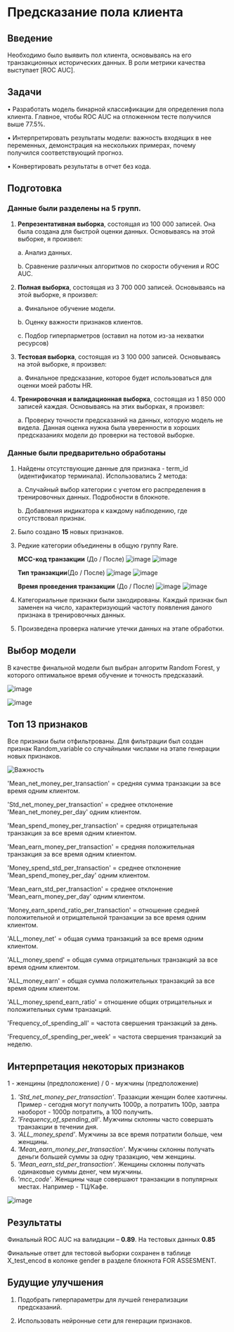
# **Предсказание пола клиента**

## **Введение**

Необходимо было выявить пол клиента, основываясь на его транзакционных исторических данных. В роли метрики качества выступает [ROC AUC].

## **Задачи**

•	Разработать модель бинарной классификации для определения пола клиента. Главное, чтобы ROC AUC на отложенном тесте получился выше 77.5%.

•	Интерпретировать результаты модели: важность входящих в нее переменных, демонстрация на нескольких примерах, почему получился соответствующий прогноз.

•	Конвертировать результаты в отчет без кода.

## **Подготовка**

### **Данные были разделены на 5 групп.**

1.	**Репрезентативная выборка**, состоящая из 100 000 записей. Она была создана для быстрой оценки данных. Основываясь на этой выборке, я произвел:

    a.	Анализ данных.

    b.	Сравнение различных алгоритмов по скорости обучения и ROC AUC.
  
2.	**Полная выборка**, состоящая из 3 700 000 записей. Основываясь на этой выборке, я произвел:

    a.	Финальное обучение модели.

    b.	Оценку важности признаков клиентов.

    c.	Подбор гиперпарметров (оставил на потом из-за нехватки ресурсов)
  
3.	**Тестовая выборка**, состоящая из 3 100 000 записей. Основываясь на этой выборке, я произвел:

    a.	Финальное предсказание, которое будет использоваться для оценки моей работы HR.

4.	**Тренировочная и валидационная выборка**, состоящая из 1 850 000 записей каждая. Основываясь на этих выборках, я произвел:

    a.	Проверку точности предсказаний на данных, которую модель не видела. Данная оценка нужна была уверенности в хороших предсказаниях модели до проверки на тестовой выборке.

### **Данные были предварительно обработаны**

1.	Найдены отсутствующие данные для признака - term_id (идентификатор терминала). Использовались 2 метода:

    a.	Случайный выбор категории с учетом его распределения в тренировочных данных. Подробности в блокноте.

    b.	Добавления индикатора к каждому наблюдению, где отсутствовал признак.

2.	Было создано **15** новых признаков.

3.	Редкие категории объединены в общую группу Rare.
   
    **MCC-код транзакции** (До / После)
    ![image](https://user-images.githubusercontent.com/73111855/153935756-329842e4-a4a7-41e0-8ed8-904067efb71a.png)
    ![image](https://user-images.githubusercontent.com/73111855/153936424-e7054be9-61da-4193-9afd-3afae3718220.png)

    
    **Тип транзакции**(До / После)
    ![image](https://user-images.githubusercontent.com/73111855/153935903-a983e7ad-ccf1-47d0-98cb-0cfd0ad55db8.png)
    ![image](https://user-images.githubusercontent.com/73111855/153936486-51e82135-5a9b-4349-a10e-0e295fffc08c.png)

    
    **Время проведения транзакции** (До / После)
    ![image](https://user-images.githubusercontent.com/73111855/153935989-691c32e3-2ad1-42ff-b44f-940dc59b8fee.png)
    ![image](https://user-images.githubusercontent.com/73111855/153936642-c53c2555-a1e4-4d67-9c06-84bf1ffa7a59.png)


4.	Категориальные признаки были закодированы. Каждый признак был заменен на число, характеризующий частоту появления даного признака в тренировочных данных.

5.	Произведена проверка наличие утечки данных на этапе обработки.

## **Выбор модели**

В качестве финальной модели был выбран алгоритм Random Forest, у которого оптимальное время обучение и точность предсказаий. 

![image](https://user-images.githubusercontent.com/73111855/153937221-f1c4d809-bdd5-4ca2-a787-a81e0951d4eb.png)

![image](https://user-images.githubusercontent.com/73111855/153937337-865ae87b-bdde-435c-8739-b2214930d820.png)

## **Топ 13 признаков** 

Все признаки были отфильтрованы. Для фильтрации был создан признак Random_variable со случайными числами на этапе генерации новых признаков.

![Важность](https://user-images.githubusercontent.com/73111855/153937056-2b462adf-b495-4682-8c7c-3a57d347cad1.png)

 'Mean_net_money_per_transaction'  = средняя сумма транзакции за все время одним клиентом.
 
 'Std_net_money_per_transaction' = среднее отклонение 'Mean_net_money_per_day' одним клиентом.
 
 'Mean_spend_money_per_transaction' = средняя отрицательная транзакция за все время одним клиентом.
 
 'Mean_earn_money_per_transaction' = средняя положительная транзакция за все время одним клиентом.
 
 'Money_spend_std_per_transaction' = среднее отклонение 'Mean_spend_money_per_day' одним клиентом.
 
 'Mean_earn_std_per_transaction' = среднее отклонение 'Mean_earn_money_per_day' одним клиентом.
 
 'Money_earn_spend_ratio_per_transaction' = отношение средней положительной и отрицательной транзакции за все время одним клиентом.
 
 'ALL_money_net' = общая сумма транзакций за все время одним клиентом.
 
 'ALL_money_spend' = общая сумма отрицательных транзакций за все время одним клиентом.
 
 'ALL_money_earn' = общая сумма положительных транзакций за все время одним клиентом.
 
 'ALL_money_spend_earn_ratio' = отношение общих отрицательных и положительных сумм транзакций.
 
 'Frequency_of_spending_all' = частота свершения транзакций за день.
 
 'Frequency_of_spending_per_week' = частота свершения транзакций за неделю.
 
 
## **Интерпретация некоторых признаков**

1 - женщины (предположение) / 
0 - мужчины (предположение)

1. *'Std_net_money_per_transaction'*. Тразакции женщин более хаотичны. Пример - сегодня могут получить 1000р, 
а потратить 100р, завтра наоборот - 1000р потратить, а 100 получить.
2. *'Frequency_of_spending_all'*. Мужчины склонны часто совершать транзакции в течении дня.
3. *'ALL_money_spend'*. Мужчины за все время потратили больше, чем женщины.
4. *'Mean_earn_money_per_transaction'*. Мужчины склонны получать деньги большей суммы за одну тразакцию, чем женщины.
5. *'Mean_earn_std_per_transaction'*. Женщины склонны получать одинаковые суммы денег, чем мужчины.
6. *'mcc_code'*. Женщины чаще совершают транзакции в популярных местах. Например - ТЦ/Кафе.


![image](https://user-images.githubusercontent.com/73111855/154076367-33882d85-f77a-45a4-8212-d1bed327d1bf.png)



## **Результаты**

Финальный ROC AUC на валидации – **0.89**. На тестовых данных **0.85**

Финальные ответ для тестовой выборки сохранен в таблице X_test_encod в колонке gender в разделе блокнота FOR ASSESMENT.

## **Будущие улучшения**

1.	Подобрать гиперпараметры для лучшей генерализации предсказаний.

2.	Использовать нейронные сети для генерации признаков.
